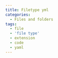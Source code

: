 ```yaml
---
title: Filetype yml
categories:
  - Files and folders
tags:
  - file
  - 'file type'
  - extension
  - code
  - yaml
---
```

